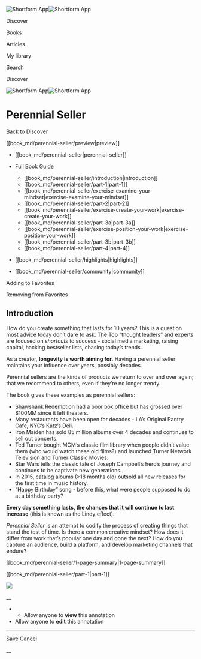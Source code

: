 ![Shortform App](/img/logo.36a2399e.svg)![Shortform App](/img/logo-dark.70c1b072.svg)

Discover

Books

Articles

My library

Search

Discover

![Shortform App](/img/logo.36a2399e.svg)![Shortform App](/img/logo-dark.70c1b072.svg)

# Perennial Seller

Back to Discover

[[book_md/perennial-seller/preview|preview]]

  * [[book_md/perennial-seller|perennial-seller]]
  * Full Book Guide

    * [[book_md/perennial-seller/introduction|introduction]]
    * [[book_md/perennial-seller/part-1|part-1]]
    * [[book_md/perennial-seller/exercise-examine-your-mindset|exercise-examine-your-mindset]]
    * [[book_md/perennial-seller/part-2|part-2]]
    * [[book_md/perennial-seller/exercise-create-your-work|exercise-create-your-work]]
    * [[book_md/perennial-seller/part-3a|part-3a]]
    * [[book_md/perennial-seller/exercise-position-your-work|exercise-position-your-work]]
    * [[book_md/perennial-seller/part-3b|part-3b]]
    * [[book_md/perennial-seller/part-4|part-4]]
  * [[book_md/perennial-seller/highlights|highlights]]
  * [[book_md/perennial-seller/community|community]]



Adding to Favorites 

Removing from Favorites 

## Introduction

How do you create something that lasts for 10 years? This is a question most advice today don’t dare to ask. The Top “thought leaders” and experts are focused on _shortcuts_ to success - social media marketing, raising capital, hacking bestseller lists, chasing today’s trends.

As a creator, **longevity is worth aiming for**. Having a perennial seller maintains your influence over years, possibly decades.

Perennial sellers are the kinds of products we return to over and over again; that we recommend to others, even if they’re no longer trendy.

The book gives these examples as perennial sellers:

  * Shawshank Redemption had a poor box office but has grossed over $100MM since it left theaters.
  * Many restaurants have been open for decades - LA’s Original Pantry Cafe, NYC’s Katz’s Deli.
  * Iron Maiden has sold 85 million albums over 4 decades and continues to sell out concerts.
  * Ted Turner bought MGM’s classic film library when people didn’t value them (who would watch these old films?) and launched Turner Network Television and Turner Classic Movies.
  * Star Wars tells the classic tale of Joseph Campbell’s hero’s journey and continues to be captivate new generations.
  * In 2015, catalog albums (>18 months old) outsold all new releases for the first time in music history.
  * “Happy Birthday” song - before this, what were people supposed to do at a birthday party?



**Every day something lasts, the chances that it will continue to last increase** (this is known as the Lindy effect).

_Perennial Seller_ is an attempt to codify the process of creating things that stand the test of time. Is there a common creative mindset? How does it differ from work that’s popular one day and gone the next? How do you capture an audience, build a platform, and develop marketing channels that endure?

[[book_md/perennial-seller/1-page-summary|1-page-summary]]

[[book_md/perennial-seller/part-1|part-1]]

![](https://bat.bing.com/action/0?ti=56018282&Ver=2&mid=416291f7-cfee-4315-8ded-049233abc1a2&sid=f30c5e70639211ee87d33f0876d93783&vid=f30c9700639211eeb3a75d830392c94f&vids=0&msclkid=N&pi=0&lg=en-US&sw=800&sh=600&sc=24&nwd=1&tl=Shortform%20%7C%20Book&p=https%3A%2F%2Fwww.shortform.com%2Fapp%2Fbook%2Fperennial-seller%2Fintroduction&r=&lt=314&evt=pageLoad&sv=1&rn=275916)

__

  *   * Allow anyone to **view** this annotation
  * Allow anyone to **edit** this annotation



* * *

Save Cancel

__



